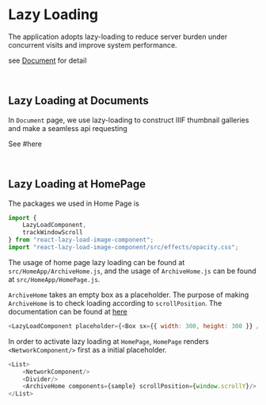 # Lazy Loading

The application adopts lazy-loading to reduce server burden under concurrent visits and improve system performance.

see [Document](../../Components/Documents#LazyLoading_Document) for detail

&nbsp;

## Lazy Loading at Documents

In `Document` page, we use lazy-loading to construct IIIF thumbnail galleries and make a seamless api requesting

See #here



&nbsp;

## Lazy Loading at HomePage
The packages we used in Home Page is
```javascript
import {
    LazyLoadComponent,
    trackWindowScroll
} from "react-lazy-load-image-component";
import "react-lazy-load-image-component/src/effects/opacity.css";
```

The usage of home page lazy loading can be found at `src/HomeApp/ArchiveHome.js`, and the usage of `ArchiveHome.js` can be found at `src/HomeApp/HomePage.js`.

`ArchiveHome` takes an empty box as a placeholder. The purpose of making `ArchiveHome` is to check loading according to `scrollPosition`. The documentation can be found at [here](https://github.com/Aljullu/react-lazy-load-image-component)

```javascript
<LazyLoadComponent placeholder={<Box sx={{ width: 300, height: 300 }} />} scrollPosition={scrollPosition} threshold={1} >
```

In order to activate lazy loading at `HomePage`, `HomePage` renders `<NetworkComponent/>` first as a initial placeholder.

```javascript
<List>
    <NetworkComponent/>
    <Divider/>
    <ArchiveHome components={sample} scrollPosition={window.scrollY}/>
</List>
```
